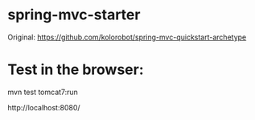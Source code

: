 # spring-mvc-starter

Original: https://github.com/kolorobot/spring-mvc-quickstart-archetype

# Test in the browser: 

mvn test tomcat7:run 

http://localhost:8080/
